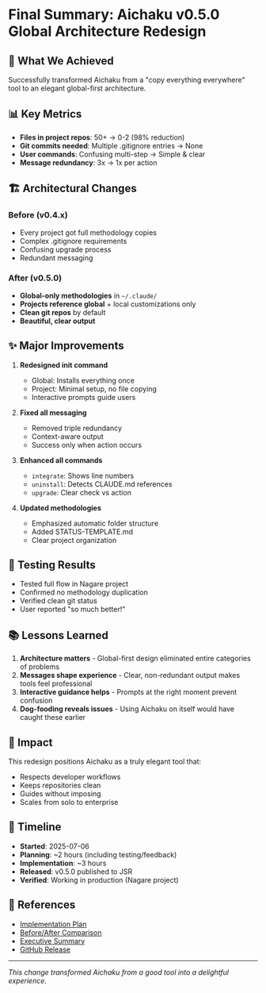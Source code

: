 # Final Summary: Aichaku v0.5.0 Global Architecture Redesign

## 🎯 What We Achieved

Successfully transformed Aichaku from a "copy everything everywhere" tool to an
elegant global-first architecture.

## 📊 Key Metrics

- **Files in project repos**: 50+ → 0-2 (98% reduction)
- **Git commits needed**: Multiple .gitignore entries → None
- **User commands**: Confusing multi-step → Simple & clear
- **Message redundancy**: 3x → 1x per action

## 🏗️ Architectural Changes

### Before (v0.4.x)

- Every project got full methodology copies
- Complex .gitignore requirements
- Confusing upgrade process
- Redundant messaging

### After (v0.5.0)

- **Global-only methodologies** in `~/.claude/`
- **Projects reference global** + local customizations only
- **Clean git repos** by default
- **Beautiful, clear output**

## ✨ Major Improvements

1. **Redesigned init command**
   - Global: Installs everything once
   - Project: Minimal setup, no file copying
   - Interactive prompts guide users

2. **Fixed all messaging**
   - Removed triple redundancy
   - Context-aware output
   - Success only when action occurs

3. **Enhanced all commands**
   - `integrate`: Shows line numbers
   - `uninstall`: Detects CLAUDE.md references
   - `upgrade`: Clear check vs action

4. **Updated methodologies**
   - Emphasized automatic folder structure
   - Added STATUS-TEMPLATE.md
   - Clear project organization

## 🧪 Testing Results

- Tested full flow in Nagare project
- Confirmed no methodology duplication
- Verified clean git status
- User reported "so much better!"

## 📚 Lessons Learned

1. **Architecture matters** - Global-first design eliminated entire categories
   of problems
2. **Messages shape experience** - Clear, non-redundant output makes tools feel
   professional
3. **Interactive guidance helps** - Prompts at the right moment prevent
   confusion
4. **Dog-fooding reveals issues** - Using Aichaku on itself would have caught
   these earlier

## 🚀 Impact

This redesign positions Aichaku as a truly elegant tool that:

- Respects developer workflows
- Keeps repositories clean
- Guides without imposing
- Scales from solo to enterprise

## 📅 Timeline

- **Started**: 2025-07-06
- **Planning**: ~2 hours (including testing/feedback)
- **Implementation**: ~3 hours
- **Released**: v0.5.0 published to JSR
- **Verified**: Working in production (Nagare project)

## 🔗 References

- [Implementation Plan](implementation-plan-v0.5.0.md)
- [Before/After Comparison](before-after-comparison.md)
- [Executive Summary](v0.5.0-executive-summary.md)
- [GitHub Release](https://github.com/RickCogley/aichaku/releases/tag/v0.5.0)

---

_This change transformed Aichaku from a good tool into a delightful experience._
